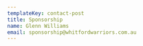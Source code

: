 ```yaml
---
templateKey: contact-post
title: Sponsorship
name: Glenn Williams
email: sponsorship@whitfordwarriors.com.au
---
```

